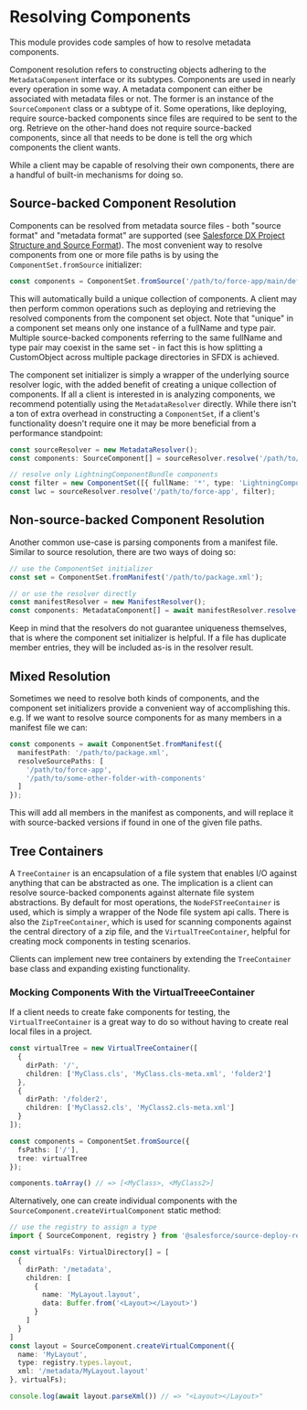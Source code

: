 # Resolving Components

This module provides code samples of how to resolve metadata components.

Component resolution refers to constructing objects adhering to the `MetadataComponent` interface or its subtypes. Components are used in nearly every operation in some way. A metadata component can either be associated with metadata files or not. The former is an instance of the `SourceComponent` class or a subtype of it. Some operations, like deploying, require source-backed components since files are required to be sent to the org. Retrieve on the other-hand does not require source-backed components, since all that needs to be done is tell the org which components the client wants.

While a client may be capable of resolving their own components, there are a handful of built-in mechanisms for doing so.

## Source-backed Component Resolution

Components can be resolved from metadata source files - both "source format" and "metadata format" are supported (see [Salesforce DX Project Structure and Source Format](https://developer.salesforce.com/docs/atlas.en-us.sfdx_dev.meta/sfdx_dev/sfdx_dev_source_file_format.htm)). The most convenient way to resolve components from one or more file paths is by using the `ComponentSet.fromSource` initializer:

```typescript
const components = ComponentSet.fromSource('/path/to/force-app/main/default/classes');
```

This will automatically build a unique collection of components. A client may then perform common operations such as deploying and retrieving the resolved components from the component set object. Note that "unique" in a component set means only one instance of a fullName and type pair. Multiple source-backed components referring to the same fullName and type pair may coexist in the same set - in fact this is how splitting a CustomObject across multiple package directories in SFDX is achieved.

The component set initializer is simply a wrapper of the underlying source resolver logic, with the added benefit of creating a unique collection of components. If all a client is interested in is analyzing components, we recommend potentially using the `MetadataResolver` directly. While there isn't a ton of extra overhead in constructing a `ComponentSet`, if a client's functionality doesn't require one it may be more beneficial from a performance standpoint:


```typescript
const sourceResolver = new MetadataResolver();
const components: SourceComponent[] = sourceResolver.resolve('/path/to/force-app');

// resolve only LightningComponentBundle components
const filter = new ComponentSet([{ fullName: '*', type: 'LightningComponentBundle' }]);
const lwc = sourceResolver.resolve('/path/to/force-app', filter);
```

## Non-source-backed Component Resolution

Another common use-case is parsing components from a manifest file. Similar to source resolution, there are two ways of doing so:

```typescript
// use the ComponentSet initializer
const set = ComponentSet.fromManifest('/path/to/package.xml');

// or use the resolver directly
const manifestResolver = new ManifestResolver();
const components: MetadataComponent[] = await manifestResolver.resolve('/path/to/package.xml');
```

Keep in mind that the resolvers do not guarantee uniqueness themselves, that is where the component set initializer is helpful. If a file has duplicate member entries, they will be included as-is in the resolver result.


## Mixed Resolution

Sometimes we need to resolve both kinds of components, and the component set initializers provide a convenient way of accomplishing this. e.g. If we want to resolve source components for as many members in a manifest file we can:

```typescript
const components = await ComponentSet.fromManifest({
  manifestPath: '/path/to/package.xml',
  resolveSourcePaths: [
    '/path/to/force-app',
    '/path/to/some-other-folder-with-components'
  ]
});
```

This will add all members in the manifest as components, and will replace it with source-backed versions if found in one of the given file paths.


## Tree Containers

A `TreeContainer` is an encapsulation of a file system that enables I/O against anything that can be abstracted as one. The implication is a client can resolve source-backed components against alternate file system abstractions. By default for most operations, the `NodeFSTreeContainer` is used, which is simply a wrapper of the Node file system api calls. There is also the `ZipTreeContainer`, which is used for scanning components against the central directory of a zip file, and the `VirtualTreeContainer`, helpful for creating mock components in testing scenarios.

Clients can implement new tree containers by extending the `TreeContainer` base class and expanding existing functionality.

### Mocking Components With the VirtualTreeeContainer

If a client needs to create fake components for testing, the `VirtualTreeContainer` is a great way to do so without having to create real local files in a project.

```typescript
const virtualTree = new VirtualTreeContainer([
  {
    dirPath: '/',
    children: ['MyClass.cls', 'MyClass.cls-meta.xml', 'folder2']
  },
  {
    dirPath: '/folder2',
    children: ['MyClass2.cls', 'MyClass2.cls-meta.xml']
  }
]);

const components = ComponentSet.fromSource({
  fsPaths: ['/'],
  tree: virtualTree
});

components.toArray() // => [<MyClass>, <MyClass2>]
```

Alternatively, one can create individual components with the `SourceComponent.createVirtualComponent` static method:

```typescript
// use the registry to assign a type
import { SourceComponent, registry } from '@salesforce/source-deploy-retrieve';

const virtualFs: VirtualDirectory[] = [
  {
    dirPath: '/metadata',
    children: [
      {
        name: 'MyLayout.layout',
        data: Buffer.from('<Layout></Layout>')
      }
    ]
  }
]
const layout = SourceComponent.createVirtualComponent({
  name: 'MyLayout',
  type: registry.types.layout,
  xml: '/metadata/MyLayout.layout'
}, virtualFs);

console.log(await layout.parseXml()) // => "<Layout></Layout>"
```
